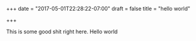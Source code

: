 +++
date = "2017-05-01T22:28:22-07:00"
draft = false
title = "hello world"

+++

This is some good shit right here. Hello world
